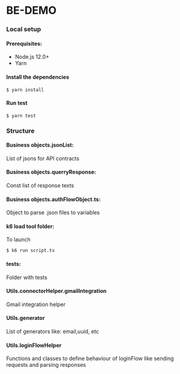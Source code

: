 # BE-DEMO
### Local setup

#### Prerequisites:
- Node.js 12.0+
- Yarn

#### Install the dependencies
```console
$ yarn install
```

#### Run test
```console
$ yarn test
```

### Structure

#### Business objects.jsonList:
List of jsons for API contracts

#### Business objects.querryResponse:
Const list of response texts

#### Business objects.authFlowObject.ts:
Object to parse .json files to variables 

#### k6 load tool folder:
To launch
```console
$ k6 run script.ts
```

#### tests:
Folder with tests

#### Utils.connectorHelper.gmailIntegration
Gmail integration helper

#### Utils.generator
List of generators like: email,uuid, etc

#### Utils.loginFlowHelper
Functions and classes to define behaviour of loginFlow like sending requests and parsing responses

